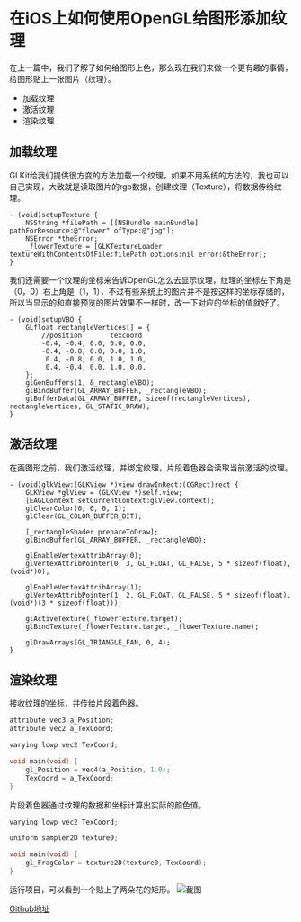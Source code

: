 # 在iOS上如何使用OpenGL给图形添加纹理
在上一篇中，我们了解了如何给图形上色，那么现在我们来做一个更有趣的事情，给图形贴上一张图片（纹理）。

- 加载纹理
- 激活纹理
- 渲染纹理

## 加载纹理
GLKit给我们提供很方变的方法加载一个纹理，如果不用系统的方法的，我也可以自己实现，大致就是读取图片的rgb数据，创建纹理（Texture），将数据传给纹理。
```objc
- (void)setupTexture {
    NSString *filePath = [[NSBundle mainBundle] pathForResource:@"flower" ofType:@"jpg"];
    NSError *theError;
    _flowerTexture = [GLKTextureLoader textureWithContentsOfFile:filePath options:nil error:&theError];
}
```
我们还需要一个纹理的坐标来告诉OpenGL怎么去显示纹理，纹理的坐标左下角是（0，0）右上角是（1，1），不过有些系统上的图片并不是按这样的坐标存储的，所以当显示的和直接预览的图片效果不一样时，改一下对应的坐标的值就好了。
```objc
- (void)setupVBO {
    GLfloat rectangleVertices[] = {
        //position       texcoord
        -0.4, -0.4, 0.0, 0.0, 0.0,
        -0.4, -0.8, 0.0, 0.0, 1.0,
         0.4, -0.8, 0.0, 1.0, 1.0,
         0.4, -0.4, 0.0, 1.0, 0.0,
    };
    glGenBuffers(1, &_rectangleVBO);
    glBindBuffer(GL_ARRAY_BUFFER, _rectangleVBO);
    glBufferData(GL_ARRAY_BUFFER, sizeof(rectangleVertices), rectangleVertices, GL_STATIC_DRAW);
}
```

## 激活纹理
在画图形之前，我们激活纹理，并绑定纹理，片段着色器会读取当前激活的纹理。
```
- (void)glkView:(GLKView *)view drawInRect:(CGRect)rect {
    GLKView *glView = (GLKView *)self.view;
    [EAGLContext setCurrentContext:glView.context];
    glClearColor(0, 0, 0, 1);
    glClear(GL_COLOR_BUFFER_BIT);
    
    [_rectangleShader prepareToDraw];
    glBindBuffer(GL_ARRAY_BUFFER, _rectangleVBO);
    
    glEnableVertexAttribArray(0);
    glVertexAttribPointer(0, 3, GL_FLOAT, GL_FALSE, 5 * sizeof(float), (void*)0);
    
    glEnableVertexAttribArray(1);
    glVertexAttribPointer(1, 2, GL_FLOAT, GL_FALSE, 5 * sizeof(float), (void*)(3 * sizeof(float)));
    
    glActiveTexture(_flowerTexture.target);
    glBindTexture(_flowerTexture.target, _flowerTexture.name);
    
    glDrawArrays(GL_TRIANGLE_FAN, 0, 4);
}
```
## 渲染纹理
接收纹理的坐标，并传给片段着色器。
```C
attribute vec3 a_Position;
attribute vec2 a_TexCoord;

varying lowp vec2 TexCoord;

void main(void) {
    gl_Position = vec4(a_Position, 1.0);
    TexCoord = a_TexCoord;
}
```
片段着色器通过纹理的数据和坐标计算出实际的颜色值。
```C
varying lowp vec2 TexCoord;

uniform sampler2D texture0;

void main(void) {
    gl_FragColor = texture2D(texture0, TexCoord);
}
```
运行项目，可以看到一个贴上了两朵花的矩形。
![截图](https://upload-images.jianshu.io/upload_images/3277096-4da823b704dc2fd9.jpeg?imageMogr2/auto-orient/strip%7CimageView2/2/w/375)


[Github地址](https://github.com/zhonglaoban/OpenGL004)

